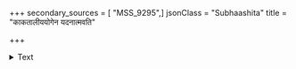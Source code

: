 +++
secondary_sources = [ "MSS_9295",]
jsonClass = "Subhaashita"
title = "काकतालीययोगेन यदनात्मवति"

+++

<details><summary>Text</summary>

काकतालीययोगेन यदनात्मवति क्षणम्।  
करोति प्रणयं लक्ष्मीस् तत् तस्याः स्त्रीत्वचापलम्॥
</details>
